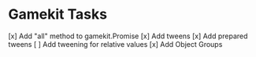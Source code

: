 Gamekit Tasks
=============

[x] Add "all" method to gamekit.Promise
[x] Add tweens
[x] Add prepared tweens
[ ] Add tweening for relative values
[x] Add Object Groups